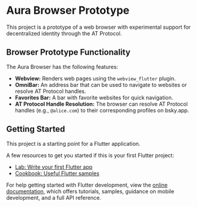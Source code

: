 # Aura Browser Prototype

This project is a prototype of a web browser with experimental support for decentralized identity through the AT Protocol.

## Browser Prototype Functionality

The Aura Browser has the following features:

* **Webview:** Renders web pages using the `webview_flutter` plugin.
* **OmniBar:** An address bar that can be used to navigate to websites or resolve AT Protocol handles.
* **Favorites Bar:** A bar with favorite websites for quick navigation.
* **AT Protocol Handle Resolution:** The browser can resolve AT Protocol handles (e.g., `@alice.com`) to their corresponding profiles on bsky.app.

## Getting Started

This project is a starting point for a Flutter application.

A few resources to get you started if this is your first Flutter project:

* [Lab: Write your first Flutter app](https://docs.flutter.dev/get-started/codelab)
* [Cookbook: Useful Flutter samples](https://docs.flutter.dev/cookbook)

For help getting started with Flutter development, view the
[online documentation](https://docs.flutter.dev/), which offers tutorials,
samples, guidance on mobile development, and a full API reference.

